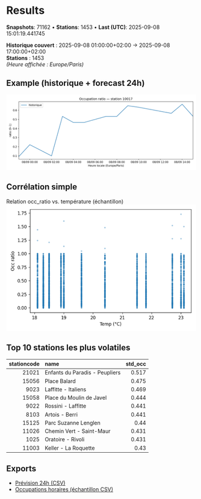 # Results

**Snapshots**: 71162  •  **Stations**: 1453  •  **Last (UTC)**: 2025-09-08 15:01:19.441745

**Historique couvert** : 2025-09-08 01:00:00+02:00 → 2025-09-08 17:00:00+02:00  
**Stations** : 1453  
*(Heure affichée : Europe/Paris)*

## Example (historique + forecast 24h)
![sample](assets/sample_forecast.png)

## Corrélation simple
Relation occ_ratio vs. température (échantillon)
![occ vs temp](assets/occ_vs_temp.png)

## Top 10 stations les plus volatiles
|   stationcode | name                           |   std_occ |
|--------------:|:-------------------------------|----------:|
|         21021 | Enfants du Paradis - Peupliers |     0.517 |
|         15056 | Place Balard                   |     0.475 |
|          9023 | Laffitte - Italiens            |     0.469 |
|         15058 | Place du Moulin de Javel       |     0.444 |
|          9022 | Rossini - Laffitte             |     0.441 |
|          8103 | Artois - Berri                 |     0.441 |
|         15125 | Parc Suzanne Lenglen           |     0.44  |
|         11026 | Chemin Vert - Saint-Maur       |     0.431 |
|          1025 | Oratoire - Rivoli              |     0.431 |
|         11003 | Keller - La Roquette           |     0.43  |

## Exports
- [Prévision 24h (CSV)](exports/velib_forecast_24h.csv)
- [Occupations horaires (échantillon CSV)](exports/velib_hourly.csv)